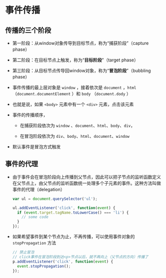 # 事件传播

## 传播的三个阶段

+ 第一阶段：从window对象传导到目标节点，称为“捕获阶段”（capture phase）

+ 第二阶段：在目标节点上触发，称为“**目标阶段**”（target phase）

+ 第三阶段：从目标节点传导回window对象，称为“**冒泡阶段**”（bubbling phase）

+ 事件传播的最上层对象是 `window` ，接着依次是 `document` ，`html`（`document.documentElement` ）和 `body` （`document.dody` ）

+ 也就是说，如果 `<body>` 元素中有一个 `<div>` 元素，点击该元素

+ 事件的传播顺序，

  + 在捕获阶段依次为 `window` 、`document`、`html`、`body`、`div`，

  + 在冒泡阶段依次为 `div`、`body`、`html`、`document`、`window`

+ 默认事件是冒泡方式触发

## 事件的代理

+ 由于事件会在冒泡阶段向上传播到父节点，因此可以把子节点的监听函数定义在父节点上，由父节点的监听函数统一处理多个子元素的事件。这种方法叫做事件的代理（delegation）

  ```js
  var ul = document.querySelector('ul');

  ul.addEventListener('click', function(event) {
    if (event.target.tagName.toLowerCase() === 'li') {
      // some code
    }
  });
  ```

+ 如果希望事件到某个节点为止，不再传播，可以使用事件对象的`stopPropagation` 方法

  ```js
  // 禁止冒泡
  // click事件在冒泡阶段到达<p>节点以后，就不再向上（父节点的方向）传播了
  p.addEventListener('click', function(event) {
    event.stopPropagation();
  });
  ```
